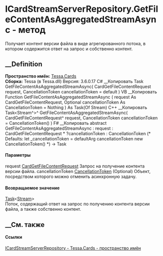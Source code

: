 # ICardStreamServerRepository.GetFileContentAsAggregatedStreamAsync - метод
Получает контент версии файла в виде агрегированного потока, в котором
содержится ответ на запрос и собственно контент.
##  __Definition
 **Пространство имён:** [Tessa.Cards](N_Tessa_Cards.htm)  
 **Сборка:** Tessa (в Tessa.dll) Версия: 3.6.0.17
C# __Копировать
     Task<Stream> GetFileContentAsAggregatedStreamAsync(
    	CardGetFileContentRequest request,
    	CancellationToken cancellationToken = default
    )
VB __Копировать
     Function GetFileContentAsAggregatedStreamAsync ( 
    	request As CardGetFileContentRequest,
    	Optional cancellationToken As CancellationToken = Nothing
    ) As Task(Of Stream)
C++ __Копировать
    Task<Stream^>^ GetFileContentAsAggregatedStreamAsync(
    	CardGetFileContentRequest^ request, 
    	CancellationToken cancellationToken = CancellationToken()
    )
F# __Копировать
     abstract GetFileContentAsAggregatedStreamAsync : 
            request : CardGetFileContentRequest * 
            ?cancellationToken : CancellationToken 
    (* Defaults:
            let _cancellationToken = defaultArg cancellationToken new CancellationToken()
    *)
    -> Task<Stream> 
#### Параметры
request
[CardGetFileContentRequest](T_Tessa_Cards_CardGetFileContentRequest.htm)
    Запрос на получение контента версии файла.
cancellationToken
[CancellationToken](https://learn.microsoft.com/dotnet/api/system.threading.cancellationtoken)
(Optional)
    Объект, посредством которого можно отменить асинхронную задачу.
#### Возвращаемое значение
[Task](https://learn.microsoft.com/dotnet/api/system.threading.tasks.task-1)<[Stream](https://learn.microsoft.com/dotnet/api/system.io.stream)>  
Поток, содержащий ответ на запрос по получению контента версии файла, а также
собственно контент.
##  __См. также
#### Ссылки
[ICardStreamServerRepository -
](T_Tessa_Cards_ICardStreamServerRepository.htm)
[Tessa.Cards - пространство имён](N_Tessa_Cards.htm)

